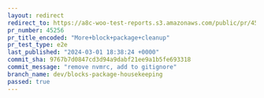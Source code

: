 ```yaml
---
layout: redirect
redirect_to: https://a8c-woo-test-reports.s3.amazonaws.com/public/pr/45256/e2e/index.html
pr_number: 45256
pr_title_encoded: "More+block+package+cleanup"
pr_test_type: e2e
last_published: "2024-03-01 18:38:24 +0000"
commit_sha: 9767b7d0847cd3d94a9dabf21ee9a1b5fe693318
commit_message: "remove nvmrc, add to gitignore"
branch_name: dev/blocks-package-housekeeping
passed: true
---
```

